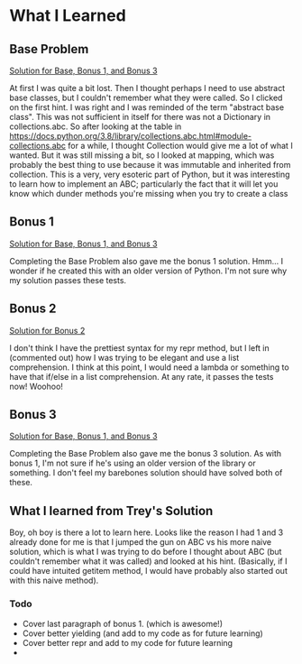 # What I Learned

## Base Problem

[Solution for Base, Bonus 1, and Bonus 3](https://github.com/djotaku/pythonmorsels/blob/7c309633d722ab29ee89f2609dc5c00980767104/proxydict/proxydict.py)

At first I was quite a bit lost. Then I thought perhaps I need to use abstract base classes, but I couldn't remember what they were called. So I clicked on the first hint. I was right and I was reminded of the term "abstract base class". This was not sufficient in itself for there was not a Dictionary in collections.abc. So after looking at the table in https://docs.python.org/3.8/library/collections.abc.html#module-collections.abc for a while, I thought Collection would give me a lot of what I wanted. But it was still missing a bit, so I looked at mapping, which was probably the best thing to use because it was immutable and inherited from collection. This is a very, very esoteric part of Python, but it was interesting to learn how to implement an ABC; particularly the fact that it will let you know which dunder methods you're missing when you try to create a class

## Bonus 1

[Solution for Base, Bonus 1, and Bonus 3](https://github.com/djotaku/pythonmorsels/blob/7c309633d722ab29ee89f2609dc5c00980767104/proxydict/proxydict.py)

Completing the Base Problem also gave me the bonus 1 solution. Hmm... I wonder if he created this with an older version of Python. I'm not sure why my solution passes these tests.

## Bonus 2

[Solution for Bonus 2](https://github.com/djotaku/pythonmorsels/blob/d75bf1e79cea691095ed6c3c522583706f7b457b/proxydict/proxydict.py)

I don't think I have the prettiest syntax for my repr method, but I left in (commented out) how I was trying to be elegant and use a list comprehension. I think at this point, I would need a lambda or something to have that if/else in a list comprehension. At any rate, it passes the tests now! Woohoo!

## Bonus 3

[Solution for Base, Bonus 1, and Bonus 3](https://github.com/djotaku/pythonmorsels/blob/7c309633d722ab29ee89f2609dc5c00980767104/proxydict/proxydict.py)

Completing the Base Problem also gave me the bonus 3 solution. As with bonus 1, I'm not sure if he's using an older version of the library or something. I don't feel my barebones solution should have solved both of these. 

## What I learned from Trey's Solution

Boy, oh boy is there a lot to learn here. Looks like the reason I had 1 and 3 already done for me is that I jumped the gun on ABC vs his more naive solution, which is what I was trying to do before I thought about ABC (but couldn't remember what it was called) and looked at his hint. (Basically, if I could have intuited getitem method, I would have probably also started out with this naive method).

### Todo
- Cover last paragraph of bonus 1. (which is awesome!)
- Cover better yielding (and add to my code as for future learning)
- Cover better repr and add to my code for future learning
-  